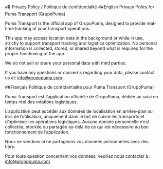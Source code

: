 #🔒 Privacy Policy / Politique de confidentialité
##English
Privacy Policy for Puma Transport (GrupoPuma)

Puma Transport is the official app of GrupoPuma, designed to provide real-time tracking of your transport operations.

This app may access location data in the background or while in use, strictly to support transport tracking and logistics optimization. No personal information is collected, stored, or shared beyond what is required for the proper functioning of the app.

We do not sell or share your personal data with third parties.

If you have any questions or concerns regarding your data, please contact us at: info@grupopuma.com

##Français
Politique de confidentialité pour Puma Transport (GrupoPuma)

Puma Transport est l’application officielle de GrupoPuma, dédiée au suivi en temps réel des rotations logistiques.

L’application peut accéder aux données de localisation en arrière-plan ou lors de l’utilisation, uniquement dans le but de suivre les transports et d’optimiser les opérations logistiques. Aucune donnée personnelle n’est collectée, stockée ou partagée au-delà de ce qui est nécessaire au bon fonctionnement de l’application.

Nous ne vendons ni ne partageons vos données personnelles avec des tiers.

Pour toute question concernant vos données, veuillez nous contacter à : info@grupopuma.com
